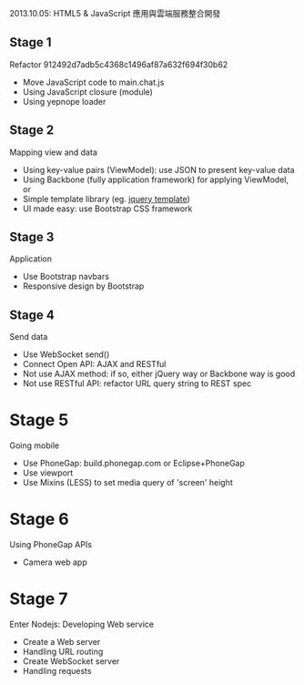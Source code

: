 2013.10.05: HTML5 & JavaScript 應用與雲端服務整合開發


## Stage 1

Refactor 912492d7adb5c4368c1496af87a632f694f30b62

- Move JavaScript code to main.chat.js
- Using JavaScript closure (module)
- Using yepnope loader

## Stage 2

Mapping view and data

- Using key-value pairs (ViewModel): use JSON to present key-value data
- Using Backbone (fully application framework) for applying ViewModel, or
- Simple template library (eg. [jquery template](https://github.com/BorisMoore/jquery-tmpl))
- UI made easy: use Bootstrap CSS framework

## Stage 3

Application

- Use Bootstrap navbars
- Responsive design by Bootstrap

## Stage 4

Send data

- Use WebSocket send()
- Connect Open API: AJAX and RESTful
- Not use AJAX method: if so, either jQuery way or Backbone way is good
- Not use RESTful API: refactor URL query string to REST spec

# Stage 5

Going mobile

- Use PhoneGap: build.phonegap.com or Eclipse+PhoneGap
- Use viewport
- Use Mixins (LESS) to set media query of 'screen' height

# Stage 6

Using PhoneGap APIs

- Camera web app

# Stage 7

Enter Nodejs: Developing Web service

- Create a Web server
- Handling URL routing
- Create WebSocket server
- Handling requests
